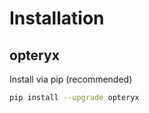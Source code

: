 # Installation

## opteryx

Install via pip (recommended)

~~~bash
pip install --upgrade opteryx
~~~
